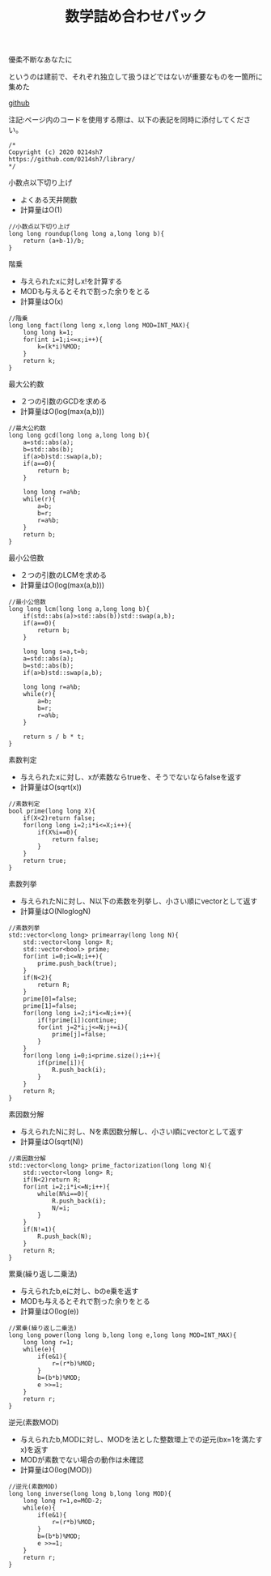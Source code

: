 ﻿---
title: "数学詰め合わせパック"
permalink: /posts/basic-math
writer: 0214sh7
layout: post
---

優柔不断なあなたに

というのは建前で、それぞれ独立して扱うほどではないが重要なものを一箇所に集めた

[github](https://github.com/0214sh7/procon-library/blob/master/math/basic%20math%20assortment.cpp)


注記:ページ内のコードを使用する際は、以下の表記を同時に添付してください。
~~~
/*
Copyright (c) 2020 0214sh7
https://github.com/0214sh7/library/
*/
~~~


小数点以下切り上げ
- よくある天井関数
- 計算量はΟ(1)
~~~
//小数点以下切り上げ
long long roundup(long long a,long long b){
    return (a+b-1)/b;
}
~~~

階乗
- 与えられたxに対しx!を計算する
- MODも与えるとそれで割った余りをとる
- 計算量はΟ(x)
~~~
//階乗
long long fact(long long x,long long MOD=INT_MAX){
    long long k=1;
    for(int i=1;i<=x;i++){
        k=(k*i)%MOD;
    }
    return k;
}
~~~

最大公約数
- ２つの引数のGCDを求める
- 計算量はO(log(max(a,b)))
~~~
//最大公約数
long long gcd(long long a,long long b){
    a=std::abs(a);
    b=std::abs(b);
    if(a>b)std::swap(a,b);
    if(a==0){
        return b;
    }
    
    long long r=a%b;
    while(r){
        a=b;
        b=r;
        r=a%b;
    }
    return b;
}
~~~

最小公倍数
- ２つの引数のLCMを求める
- 計算量はO(log(max(a,b)))
~~~
//最小公倍数
long long lcm(long long a,long long b){
    if(std::abs(a)>std::abs(b))std::swap(a,b);
    if(a==0){
        return b;
    }
    
    long long s=a,t=b;
    a=std::abs(a);
    b=std::abs(b);
    if(a>b)std::swap(a,b);
    
    long long r=a%b;
    while(r){
        a=b;
        b=r;
        r=a%b;
    }
    
    return s / b * t;
}
~~~

素数判定
- 与えられたxに対し、xが素数ならtrueを、そうでないならfalseを返す
- 計算量はO(sqrt(x))
~~~
//素数判定
bool prime(long long X){
    if(X<2)return false;
    for(long long i=2;i*i<=X;i++){
        if(X%i==0){
            return false;
        }
    }
    return true;
}
~~~

素数列挙
- 与えられたNに対し、N以下の素数を列挙し、小さい順にvectorとして返す
- 計算量はO(NloglogN)
~~~
//素数列挙
std::vector<long long> primearray(long long N){
    std::vector<long long> R;
    std::vector<bool> prime;
    for(int i=0;i<=N;i++){
        prime.push_back(true);
    }
    if(N<2){
        return R;
    }
    prime[0]=false;
    prime[1]=false;
    for(long long i=2;i*i<=N;i++){
        if(!prime[i])continue;
        for(int j=2*i;j<=N;j+=i){
            prime[j]=false;
        }
    }
    for(long long i=0;i<prime.size();i++){
        if(prime[i]){
            R.push_back(i);
        }
    }
    return R;
}
~~~

素因数分解
- 与えられたNに対し、Nを素因数分解し、小さい順にvectorとして返す
- 計算量はΟ(sqrt(N))
~~~
//素因数分解
std::vector<long long> prime_factorization(long long N){
    std::vector<long long> R;
    if(N<2)return R;
    for(int i=2;i*i<=N;i++){
        while(N%i==0){
            R.push_back(i);
            N/=i;
        }
    }
    if(N!=1){
        R.push_back(N);
    }
    return R;
}
~~~

累乗(繰り返し二乗法)
- 与えられたb,eに対し、bのe乗を返す
- MODも与えるとそれで割った余りをとる
- 計算量はΟ(log(e))
~~~
//累乗(繰り返し二乗法)
long long power(long long b,long long e,long long MOD=INT_MAX){
    long long r=1;
    while(e){
        if(e&1){
            r=(r*b)%MOD;
        }
        b=(b*b)%MOD;
        e >>=1;
    }
    return r;
}
~~~

逆元(素数MOD)
- 与えられたb,MODに対し、MODを法とした整数環上での逆元(bx=1を満たすx)を返す
- MODが素数でない場合の動作は未確認
- 計算量はΟ(log(MOD))
~~~
//逆元(素数MOD)
long long inverse(long long b,long long MOD){
    long long r=1,e=MOD-2;
    while(e){
        if(e&1){
            r=(r*b)%MOD;
        }
        b=(b*b)%MOD;
        e >>=1;
    }
    return r;
}
~~~

